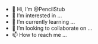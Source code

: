 - 👋 Hi, I’m @PencilStub
- 👀 I’m interested in ...
- 🌱 I’m currently learning ...
- 💞️ I’m looking to collaborate on ...
- 📫 How to reach me ...

<!---
PencilStub/PencilStub is a ✨ special ✨ repository because its `README.md` (this file) appears on your GitHub profile.
You can click the Preview link to take a look at your changes.
--->

